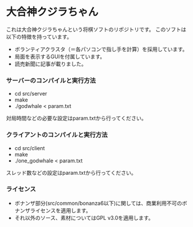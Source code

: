 # 大合神クジラちゃん #

これは大合神クジラちゃんという将棋ソフトのリポジトリです。
このソフトは以下の特徴を持っています。

* ボランティアクラスタ（＝各パソコンで指し手を計算）を採用しています。
* 局面を表示するGUIを付属しています。
* 読売新聞に記事が載りました。

### サーバーのコンパイルと実行方法 ###

+ cd src/server
+ make
+ ./godwhale < param.txt

対局時間などの必要な設定はparam.txtから行ってください。

### クライアントのコンパイルと実行方法 ###

+ cd src/client
+ make
+ ./one_godwhale < param.txt
 
スレッド数などの設定はparam.txtから行ってください。

### ライセンス ###

* ボナンザ部分(src/common/bonanza6以下)に関しては、商業利用不可のボナンザライセンスを適用します。
* それ以外のソース、素材についてはGPL v3.0を適用します。
